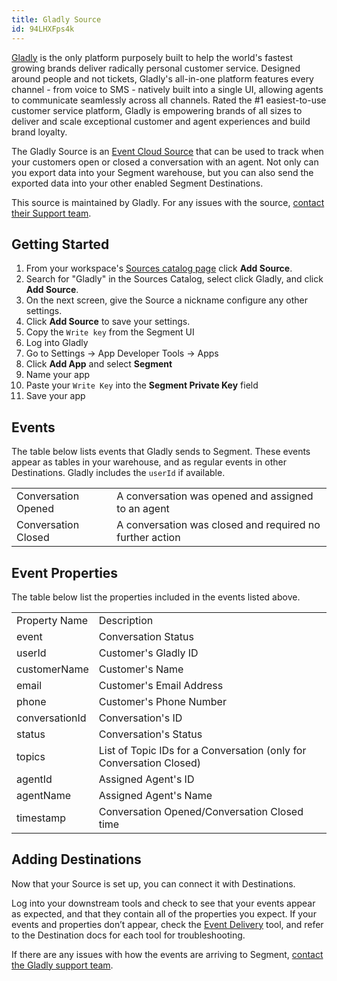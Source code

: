 ```yaml
---
title: Gladly Source
id: 94LHXFps4k
---
```


[Gladly](https://www.gladly.com/) is the only platform purposely built to help the world's fastest growing brands deliver radically personal customer service. Designed around people and not tickets, Gladly's all-in-one platform features every channel - from voice to SMS - natively built into a single UI, allowing agents to communicate seamlessly across all channels. Rated the #1 easiest-to-use customer service platform, Gladly is empowering brands of all sizes to deliver and scale exceptional customer and agent experiences and build brand loyalty.

The Gladly Source is an [Event Cloud Source](https://segment.com/docs/sources/#event-cloud-sources) that can be used to track when your customers open or closed a conversation with an agent. Not only can you export data into your Segment warehouse, but you can also send the exported data into your other enabled Segment Destinations.

This source is maintained by Gladly. For any issues with the source, [contact their Support team](mailto:support@gladly.com).

## Getting Started

1. From your workspace's [Sources catalog page](https://app.segment.com/goto-my-workspace/sources/catalog) click **Add Source**.
2. Search for "Gladly" in the Sources Catalog, select click Gladly, and click **Add Source**.
3. On the next screen, give the Source a nickname configure any other settings. 
5. Click **Add Source** to save your settings.
6. Copy the `Write key` from the Segment UI
7. Log into Gladly
8. Go to Settings -> App Developer Tools -> Apps
9. Click **Add App** and select **Segment**
10. Name your app
11. Paste your `Write Key` into the **Segment Private Key** field
12. Save your app

## Events

The table below lists events that Gladly sends to Segment. These events appear as tables in your warehouse, and as regular events in other Destinations. Gladly includes the `userId` if available.

<table>
  <tr>
   <td>Conversation Opened</td>
   <td>A conversation was opened and assigned to an agent </td>
  </tr>
  <tr>
   <td>Conversation Closed</td>
   <td>A conversation was closed and required no further action</td>
  </tr>
</table>

## Event Properties

The table below list the properties included in the events listed above.

<table>
  <tr>
   <td>Property Name</td>
   <td>Description</td>
  </tr>
  <tr>
   <td>event</td>
   <td>Conversation Status</td>
  </tr>
  <tr>
   <td>userId</td>
   <td>Customer's Gladly ID</td>
  </tr>
  <tr>
   <td>customerName</td>
   <td>Customer's Name</td>
  </tr>
  <tr>
   <td>email</td>
   <td>Customer's Email Address</td>
  </tr>
  <tr>
   <td>phone</td>
   <td>Customer's Phone Number</td>
  </tr>
  <tr>
   <td>conversationId</td>
   <td>Conversation's ID</td>
  </tr>
  <tr>
   <td>status</td>
   <td>Conversation's Status</td>
  </tr>
  <tr>
   <td>topics</td>
   <td>List of Topic IDs for a Conversation (only for Conversation Closed)</td>
  </tr>
  <tr>
   <td>agentId</td>
   <td>Assigned Agent's ID</td>
  </tr>
  <tr>
   <td>agentName</td>
   <td>Assigned Agent's Name</td>
  </tr>
  <tr>
   <td>timestamp</td>
   <td>Conversation Opened/Conversation Closed time</td>
  </tr>
</table>

## Adding Destinations

Now that your Source is set up, you can connect it with Destinations.

Log into your downstream tools and check to see that your events appear as expected, and that they contain all of the properties you expect. If your events and properties don’t appear, check the [Event Delivery](https://segment.com/docs/connections/event-delivery/) tool, and refer to the Destination docs for each tool for troubleshooting.

If there are any issues with how the events are arriving to Segment, [contact the Gladly support team](mailto:support@gladly.com).
